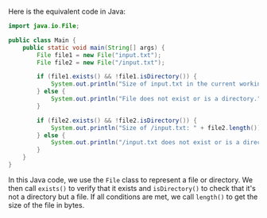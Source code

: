 Here is the equivalent code in Java:

```java
import java.io.File;

public class Main {
    public static void main(String[] args) {
        File file1 = new File("input.txt");
        File file2 = new File("/input.txt");

        if (file1.exists() && !file1.isDirectory()) {
            System.out.println("Size of input.txt in the current working directory: " + file1.length());
        } else {
            System.out.println("File does not exist or is a directory.");
        }

        if (file2.exists() && !file2.isDirectory()) {
            System.out.println("Size of /input.txt: " + file2.length());
        } else {
            System.out.println("/input.txt does not exist or is a directory.");
        }
    }
}
```
In this Java code, we use the `File` class to represent a file or directory. We then call `exists()` to verify that it exists and `isDirectory()` to check that it's not a directory but a file. If all conditions are met, we call `length()` to get the size of the file in bytes.
